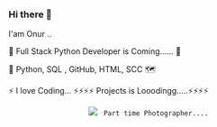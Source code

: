 ### Hi there 👋 

I'am Onur .. 

🌱 Full Stack Python Developer is Coming...... 🌱





🌻 Python, SQL ,   GitHub,   HTML,   SCC 🗺️

 
⚡ I love Coding...
⚡⚡⚡⚡  Projects is Looodingg.....⚡⚡⚡⚡

<p align="center"> <img src="https://github.com/mayankchaudhary26/Cool-Readme-ideas/blob/master/data/night%20code.gif" />
<img align="center" 
  
 
     

     
     Part time Photographer.... 
  













